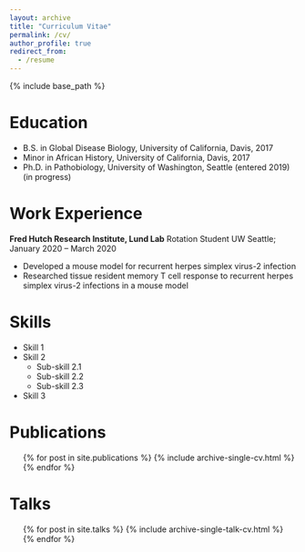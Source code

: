 ```yaml
---
layout: archive
title: "Curriculum Vitae"
permalink: /cv/
author_profile: true
redirect_from:
  - /resume
---
```


{% include base_path %}

Education
======
* B.S. in Global Disease Biology, University of California, Davis, 2017
* Minor in African History, University of California, Davis, 2017
* Ph.D. in Pathobiology, University of Washington, Seattle (entered 2019) (in progress)

Work Experience
======

**Fred Hutch Research Institute, Lund Lab**
Rotation Student UW Seattle; January 2020 – March 2020
  * Developed a mouse model for recurrent herpes simplex virus-2 infection
  * Researched tissue resident memory T cell response to recurrent herpes simplex virus-2
infections in a mouse model
  
Skills
======
* Skill 1
* Skill 2
  * Sub-skill 2.1
  * Sub-skill 2.2
  * Sub-skill 2.3
* Skill 3

Publications
======
  <ul>{% for post in site.publications %}
    {% include archive-single-cv.html %}
  {% endfor %}</ul>
  
Talks
======
  <ul>{% for post in site.talks %}
    {% include archive-single-talk-cv.html %}
  {% endfor %}</ul>
  
